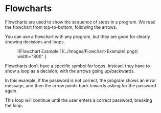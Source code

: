 # Flowcharts

Flowcharts are used to show the sequence of steps in a program. We read the flowchart from top-to-bottom, following the arrows.

You can use a flowchart with any program, but they are good for clearly showing decisions and loops.

<figure markdown="span">
      ![Flowchart Example 1](../Images/Flowchart-Example1.png){ width="800" }
</figure>

    
Flowcharts don’t have a specific symbol for loops. Instead, they have to show a loop as a decision, with the arrows going up/backwards.

In this example, if the password is not correct, the program shows an error message, and then the arrow points back towards asking for the password again. 

This loop will continue until the user enters a correct password, breaking the loop.
